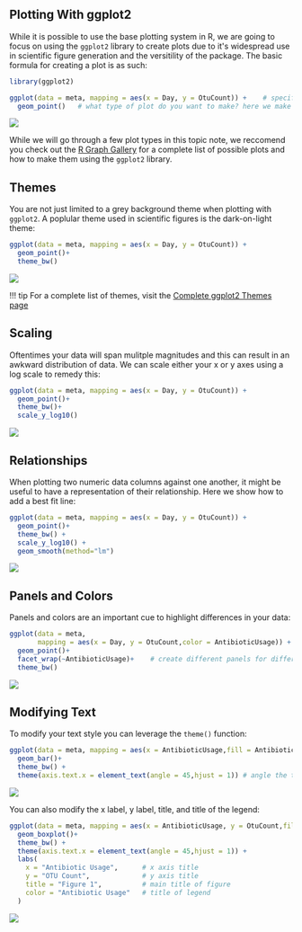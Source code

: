 ## Plotting With ggplot2

While it is possible to use the base plotting system in R, we are going to focus on using the `ggplot2` library to create plots due to it's widespread use in scientific figure generation and the versitility of the package. The basic formula for creating a plot is as such:

```R
library(ggplot2)

ggplot(data = meta, mapping = aes(x = Day, y = OtuCount)) +    # specify what data you are using and what your x and y columns are
  geom_point()   # what type of plot do you want to make? here we make a scatterplot
```

![](images/scatterplot.png)

While we will go through a few plot types in this topic note, we reccomend you check out the [R Graph Gallery](https://r-graph-gallery.com) for a complete list of possible plots and how to make them using the `ggplot2` library.

## Themes

You are not just limited to a grey background theme when plotting with `ggplot2`. A poplular theme used in scientific figures is the dark-on-light theme:

```R
ggplot(data = meta, mapping = aes(x = Day, y = OtuCount)) +
  geom_point()+
  theme_bw()
```

![](images/theme-bw.png)

!!! tip
    For a complete list of themes, visit the [Complete ggplot2 Themes page](https://ggplot2.tidyverse.org/reference/ggtheme.html)

## Scaling

Oftentimes your data will span mulitple magnitudes and this can result in an awkward distribution of data. We can scale either your x or y axes using a log scale to remedy this:

```R
ggplot(data = meta, mapping = aes(x = Day, y = OtuCount)) +
  geom_point()+
  theme_bw()+
  scale_y_log10()
```

![](images/scaling.png)

## Relationships

When plotting two numeric data columns against one another, it might be useful to have a representation of their relationship. Here we show how to add a best fit line:

```R
ggplot(data = meta, mapping = aes(x = Day, y = OtuCount)) +
  geom_point()+
  theme_bw() +
  scale_y_log10() +
  geom_smooth(method="lm")
```

![](images/add-line.png)

## Panels and Colors

Panels and colors are an important cue to highlight differences in your data:

```R
ggplot(data = meta, 
       mapping = aes(x = Day, y = OtuCount,color = AntibioticUsage)) +    # color by antibiotic usage
  geom_point()+
  facet_wrap(~AntibioticUsage)+    # create different panels for different types of antibiotic usage
  theme_bw()                   
```

![](images/facet.png)

## Modifying Text

To modify your text style you can leverage the `theme()` function:

```R
ggplot(data = meta, mapping = aes(x = AntibioticUsage,fill = AntibioticUsage)) +
  geom_bar()+
  theme_bw() +
  theme(axis.text.x = element_text(angle = 45,hjust = 1)) # angle the text by 45 degrees and move the text down by 1 point
```

![](images/text-style.png)

You can also modify the x label, y label, title, and title of the legend:

```R
ggplot(data = meta, mapping = aes(x = AntibioticUsage, y = OtuCount,fill= AntibioticUsage)) +
  geom_boxplot()+
  theme_bw() +
  theme(axis.text.x = element_text(angle = 45,hjust = 1)) +
  labs(
    x = "Antibiotic Usage",      # x axis title
    y = "OTU Count",             # y axis title
    title = "Figure 1",          # main title of figure
    color = "Antibiotic Usage"   # title of legend
  )
```

![](images/plot-labels.png)
